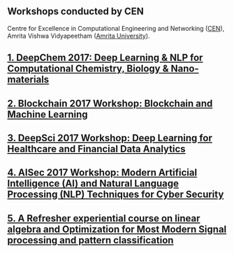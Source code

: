 ## Workshops conducted by CEN

Centre for Excellence in Computational Engineering and Networking ([CEN](https://www.amrita.edu/center/computational-engineering-and-networking)),
Amrita Vishwa Vidyapeetham ([Amrita University](https://www.amrita.edu/)).

## [1. DeepChem 2017: Deep Learning & NLP for Computational Chemistry, Biology & Nano-materials](https://barathiganesh-hb.github.io/cen-deepchem2017/)

## [2. Blockchain 2017 Workshop: Blockchain and Machine Learning](https://barathiganesh-hb.github.io/cen-bcml2017/)

## [3. DeepSci 2017 Workshop: Deep Learning for Healthcare and Financial Data Analytics](https://barathiganesh-hb.github.io/cen-deepsci2017/)

## [4. AISec 2017 Workshop: Modern Artificial Intelligence (AI) and Natural Language Processing (NLP) Techniques for Cyber Security](https://barathiganesh-hb.github.io/cen-aisec2017/)

## [5. A Refresher experiential course on linear algebra and Optimization for Most Modern Signal processing and pattern classification](https://barathiganesh-hb.github.io/cen-msp2017/)
